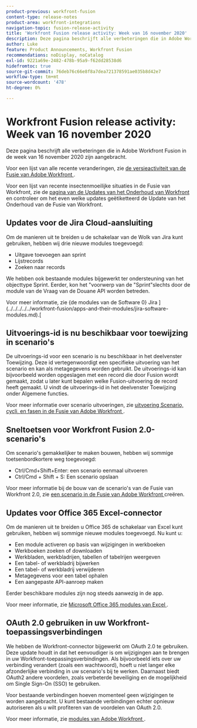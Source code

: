 ```yaml
---
product-previous: workfront-fusion
content-type: release-notes
product-area: workfront-integrations
navigation-topic: fusion-release-activity
title: 'Workfront Fusion release activity: Week van 16 november 2020'
description: Deze pagina beschrijft alle verbeteringen die in Adobe Workfront Fusion in de week van 16 november 2020 zijn aangebracht.
author: Luke
feature: Product Announcements, Workfront Fusion
recommendations: noDisplay, noCatalog
exl-id: 9221a69e-2482-478b-95a9-f62dd28538d6
hidefromtoc: true
source-git-commit: 76deb76c66e8f8a7dea721378591ae035b8d42e7
workflow-type: tm+mt
source-wordcount: '478'
ht-degree: 0%

---
```


# Workfront Fusion release activity: Week van 16 november 2020

Deze pagina beschrijft alle verbeteringen die in Adobe Workfront Fusion in de week van 16 november 2020 zijn aangebracht.

Voor een lijst van alle recente veranderingen, zie [ de versieactiviteit van de Fusie van Adobe Workfront ](../../../../../product-announcements/product-releases/fusion-release-activity/fusion-release-activity.md).

Voor een lijst van recente insectenmoeilijke situaties in de Fusie van Workfront, zie de [ pagina van de Updates van het Onderhoud van Workfront ](https://experienceleague.adobe.com/docs/workfront-known-issues/releases/current-updates.html) en controleer om het even welke updates geëtiketteerd de Update van het Onderhoud van de Fusie van Workfront.

## Updates voor de Jira Cloud-aansluiting

Om de manieren uit te breiden u de schakelaar van de Wolk van Jira kunt gebruiken, hebben wij drie nieuwe modules toegevoegd:

* Uitgave toevoegen aan sprint
* Lijstrecords
* Zoeken naar records

We hebben ook bestaande modules bijgewerkt ter ondersteuning van het objecttype Sprint. Eerder, kon het &quot;voorwerp van de &quot;Sprint&quot;slechts door de module van de Vraag van de Douane API worden betreden.

Voor meer informatie, zie {de modules van de Software 0} Jira ](../../../../../workfront-fusion/apps-and-their-modules/jira-software-modules.md).[

## Uitvoerings-id is nu beschikbaar voor toewijzing in scenario&#39;s

De uitvoerings-id voor een scenario is nu beschikbaar in het deelvenster Toewijzing. Deze id vertegenwoordigt een specifieke uitvoering van het scenario en kan als metagegevens worden gebruikt. De uitvoerings-id kan bijvoorbeeld worden opgeslagen met een record die door Fusion wordt gemaakt, zodat u later kunt bepalen welke Fusion-uitvoering de record heeft gemaakt. U vindt de uitvoerings-id in het deelvenster Toewijzing onder Algemene functies.

Voor meer informatie over scenario uitvoeringen, zie [ uitvoering Scenario, cycli, en fasen in de Fusie van Adobe Workfront ](../../../../../workfront-fusion/scenarios/scenario-execution-cycles-phases.md).

## Sneltoetsen voor Workfront Fusion 2.0-scenario&#39;s

Om scenario&#39;s gemakkelijker te maken bouwen, hebben wij sommige toetsenbordkortere weg toegevoegd:

* Ctrl/Cmd+Shift+Enter: een scenario eenmaal uitvoeren
* Ctrl/Cmd + Shift + S: Een scenario opslaan

Voor meer informatie bij de bouw van de scenario&#39;s van de Fusie van Workfront 2.0, zie [ een scenario in de Fusie van Adobe Workfront ](../../../../../workfront-fusion/scenarios/create-a-scenario.md) creëren.

## Updates voor Office 365 Excel-connector

Om de manieren uit te breiden u Office 365 de schakelaar van Excel kunt gebruiken, hebben wij sommige nieuwe modules toegevoegd. Nu kunt u:

* Een module activeren op basis van wijzigingen in werkboeken
* Werkboeken zoeken of downloaden
* Werkbladen, werkbladrijen, tabellen of tabelrijen weergeven
* Een tabel- of werkbladrij bijwerken
* Een tabel- of werkbladrij verwijderen
* Metagegevens voor een tabel ophalen
* Een aangepaste API-aanroep maken

Eerder beschikbare modules zijn nog steeds aanwezig in de app.

Voor meer informatie, zie [ Microsoft Office 365 modules van Excel ](../../../../../workfront-fusion/apps-and-their-modules/microsoft-365-excel-modules.md).

## OAuth 2.0 gebruiken in uw Workfront-toepassingsverbindingen

We hebben de Workfront-connector bijgewerkt om OAuth 2.0 te gebruiken. Deze update houdt in dat het eenvoudiger is om wijzigingen aan te brengen in uw Workfront-toepassingsverbindingen. Als bijvoorbeeld iets over uw verbinding verandert (zoals een wachtwoord), hoeft u niet langer elke afzonderlijke verbinding in uw scenario&#39;s bij te werken. Daarnaast biedt OAuth2 andere voordelen, zoals verbeterde beveiliging en de mogelijkheid om Single Sign-On (SSO) te gebruiken.

Voor bestaande verbindingen hoeven momenteel geen wijzigingen te worden aangebracht. U kunt bestaande verbindingen echter opnieuw autoriseren als u wilt profiteren van de voordelen van OAuth 2.0.

Voor meer informatie, zie [ modules van Adobe Workfront ](../../../../../workfront-fusion/apps-and-their-modules/workfront-modules.md).
